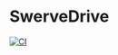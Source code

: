 # SwerveDrive
[![CI](https://github.com/Cyberhawks706/SwerveDrive/actions/workflows/main.yml/badge.svg)](https://github.com/Cyberhawks706/SwerveDrive/actions/workflows/main.yml)
